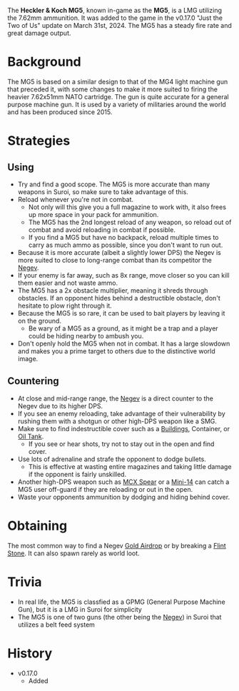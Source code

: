 The **Heckler & Koch MG5**, known in-game as the **MG5**, is a LMG utilizing the 7.62mm ammunition. It was added to the game in the v0.17.0 "Just the Two of Us" update on March 31st, 2024. The MG5 has a steady fire rate and great damage output.

# Background
The MG5 is based on a similar design to that of the MG4 light machine gun that preceded it, with some changes to make it more suited to firing the heavier 7.62x51mm NATO cartridge. The gun is quite accurate for a general purpose machine gun. It is used by a variety of militaries around the world and has been produced since 2015.

# Strategies
## Using
- Try and find a good scope. The MG5 is more accurate than many weapons in Suroi, so make sure to take advantage of this.
- Reload whenever you're not in combat.
  - Not only will this give you a full magazine to work with, it also frees up more space in your pack for ammunition.
  - The MG5 has the 2nd longest reload of any weapon, so reload out of combat and avoid reloading in combat if possible.
  - If you find a MG5 but have no backpack, reload multiple times to carry as much ammo as possible, since you don't want to run out.
- Because it is more accurate (albeit a slightly lower DPS) the Negev is more suited to close to long-range combat than its competitor the [Negev](/weapons/guns/negev).
- If your enemy is far away, such as 8x range, move closer so you can kill them easier and not waste ammo.
- The MG5 has a 2x obstacle multiplier, meaning it shreds through obstacles. If an opponent hides behind a destructible obstacle, don't hesitate to plow right through it.
- Because the MG5 is so rare, it can be used to bait players by leaving it on the ground.
  - Be wary of a MG5 as a ground, as it might be a trap and a player could be hiding nearby to ambush you.
- Don't openly hold the MG5 when not in combat. It has a large slowdown and makes you a prime target to others due to the distinctive world image.

## Countering
- At close and mid-range range, the [Negev](/weapons/guns/negev) is a direct counter to the Negev due to its higher DPS.
- If you see an enemy reloading, take advantage of their vulnerability by rushing them with a shotgun or other high-DPS weapon like a SMG.
- Make sure to find indestructible cover such as a [Buildings](/buildings), Container, or [Oil Tank](/obstacles/oil_tank).
  - If you see or hear shots, try not to stay out in the open and find cover.
- Use lots of adrenaline and strafe the opponent to dodge bullets.
  - This is effective at wasting entire magazines and taking little damage if the opponent is fairly unskilled. 
- Another high-DPS weapon such as [MCX Spear](/weapons/guns/mcx_spear) or a [Mini-14](/weapons/guns/mini14) can catch a MG5 user off-guard if they are reloading or out in the open.
- Waste your opponents ammunition by dodging and hiding behind cover.

# Obtaining
The most common way to find a Negev [Gold Airdrop](/obstacles/gold_airdrop_crate) or by breaking a [Flint Stone](/obstacles/flint_stone). It can also spawn rarely as world loot.

# Trivia
- In real life, the MG5 is classfied as a GPMG (General Purpose Machine Gun), but it is a LMG in Suroi for simplicity
- The MG5 is one of two guns (the other being the [Negev](/weapons/guns/negev)) in Suroi that utilizes a belt feed system

# History
- v0.17.0
  - Added